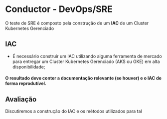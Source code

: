 # Conductor - DevOps/SRE

O teste de SRE é composto pela construção de um **IAC** de um Cluster Kubernetes Gerenciado


## IAC

- É necessário construir um IAC utilizando alguma ferramenta de mercado para entregar um Cluster Kubernetes Gerenciado (AKS ou GKE) em alta disponibilidade;


#### O resultado deve conter a documentação relevante (se houver) e o IAC de forma reprodutível.


## Avaliação

Discutiremos a construção do IAC e os métodos utilizados para tal